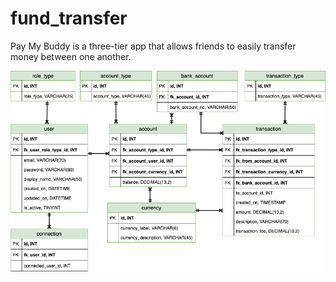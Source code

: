 # fund_transfer

Pay My Buddy is a three-tier app that allows friends to easily transfer money between one another.

![diagrams](https://github.com/toastnjamz/fund_transfer/blob/master/diagrams/Entity%20Relationship%20Diagram.png)

